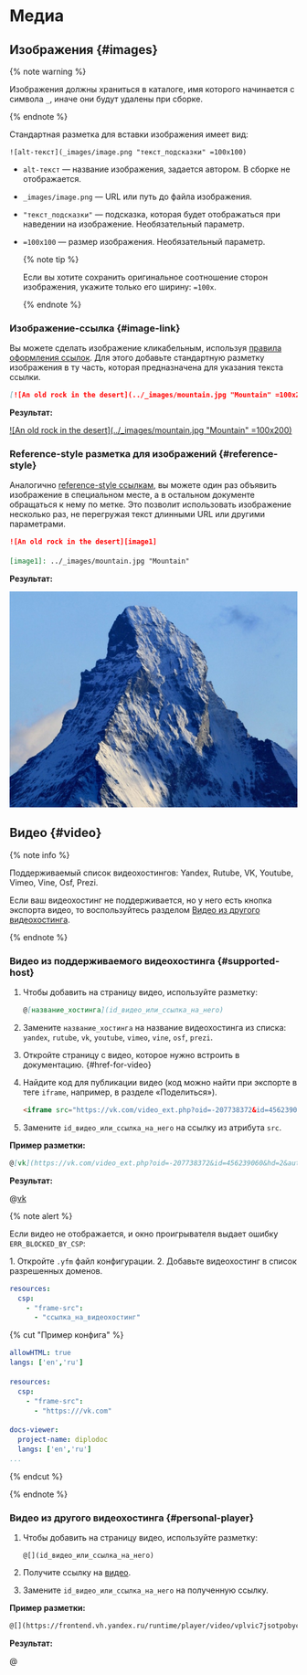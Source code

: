 # Медиа

## Изображения {#images}

{% note warning %}

Изображения должны храниться в каталоге, имя которого начинается с символа `_`, иначе они будут удалены при сборке.

{% endnote %}

Стандартная разметка для вставки изображения имеет вид:
```
![alt-текст](_images/image.png "текст_подсказки" =100x100)
```

  * `alt-текст` —  название изображения, задается автором. В сборке не отображается.
  * `_images/image.png` — URL или путь до файла изображения.
  * `"текст_подсказки"` — подсказка, которая будет отображаться при наведении на изображение. Необязательный параметр.
  * `=100x100` — размер изображения. Необязательный параметр.

    {% note tip %}

    Если вы хотите сохранить оригинальное соотношение сторон изображения, укажите только его ширину: `=100x`.

    {% endnote %}

### Изображение-ссылка {#image-link}

Вы можете сделать изображение кликабельным, используя [правила оформления ссылок](./links.md). Для этого добавьте стандартную разметку изображения в ту часть, которая предназначена для указания текста ссылки.

```markdown
[![An old rock in the desert](../_images/mountain.jpg "Mountain" =100x200)](https://yandex.com/images/search?text=mountain)
```

**Результат:**

[![An old rock in the desert](../_images/mountain.jpg "Mountain" =100x200)](https://yandex.com/images/search?text=mountain)

### Reference-style разметка для изображений {#reference-style}

Аналогично [reference-style ссылкам](./links.md#reference-style), вы можете один раз объявить изображение в специальном месте, а в остальном документе обращаться к нему по метке. Это позволит использовать изображение несколько раз, не перегружая текст длинными URL или другими параметрами.

```markdown
![An old rock in the desert][image1]

[image1]: ../_images/mountain.jpg "Mountain"
```

**Результат:**

![An old rock in the desert][image1]

[image1]: ../_images/mountain.jpg "Mountain"

## Видео {#video}

{% note info %}

Поддерживаемый список видеохостингов: Yandex, Rutube, VK, Youtube, Vimeo, Vine, Osf, Prezi.

Если ваш видеохостинг не поддерживается, но у него есть кнопка экспорта видео, то воспользуйтесь разделом [Видео из другого видеохостинга](#personal-player).

{% endnote %}

### Видео из поддерживаемого видеохостинга {#supported-host}

1. Чтобы добавить на страницу видео, используйте разметку:

    ```markdown
    @[название_хостинга](id_видео_или_ссылка_на_него)
    ```

1. Замените `название_хостинга` на название видеохостинга из списка: `yandex`, `rutube`, `vk`, `youtube`, `vimeo`, `vine`, `osf`, `prezi`.

1. Откройте страницу с видео, которое нужно встроить в документацию. {#href-for-video}

1. Найдите код для публикации видео (код можно найти при экспорте в теге `iframe`, например, в разделе «Поделиться»).

    ```html
    <iframe src="https://vk.com/video_ext.php?oid=-207738372&id=456239060&hd=2&autoplay=1" width="853" height="480" allow="autoplay; encrypted-media; fullscreen; picture-in-picture; screen-wake-lock;" frameborder="0" allowfullscreen></iframe>
    ```

1. Замените `id_видео_или_ссылка_на_него` на ссылку из атрибута `src`.

**Пример разметки:**

```markdown
@[vk](https://vk.com/video_ext.php?oid=-207738372&id=456239060&hd=2&autoplay=1)
```

**Результат:**

@[vk](https://vk.com/video_ext.php?oid=-207738372&id=456239060&hd=2&autoplay=1)

{% note alert %}

Если видео не отображается, и окно проигрывателя выдает ошибку `ERR_BLOCKED_BY_CSP`:

1\. Откройте `.yfm` файл конфигурации.
2\. Добавьте видеохостинг в список разрешенных доменов.

```yaml
resources:
  csp:
    - "frame-src":
      - "ссылка_на_видеохостинг"
```

{% cut "Пример конфига" %}

```yaml
allowHTML: true
langs: ['en','ru']

resources:
  csp:
    - "frame-src":
      - "https:///vk.com"

docs-viewer:
  project-name: diplodoc
  langs: ['en','ru']
...
```

{% endcut %}

{% endnote %}

### Видео из другого видеохостинга {#personal-player}

1. Чтобы добавить на страницу видео, используйте разметку:

    ```
    @[](id_видео_или_ссылка_на_него)
    ```

1. Получите ссылку на [видео](#href-for-video).

1. Замените `id_видео_или_ссылка_на_него` на полученную ссылку.

**Пример разметки:**

```markdown
@[](https://frontend.vh.yandex.ru/runtime/player/video/vplvic7jsotpobyc7o5b?autoplay=0&branding=0&from=documentation&mute=0&redirect_from=ugc)
```

**Результат:**

@[](https://frontend.vh.yandex.ru/runtime/player/video/vplvic7jsotpobyc7o5b?autoplay=0&branding=0&from=documentation&mute=0&redirect_from=ugc)